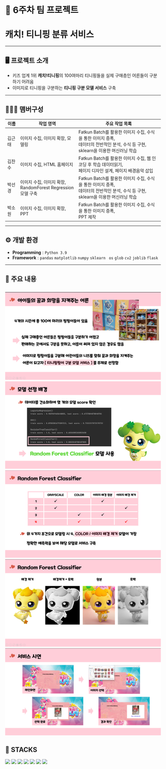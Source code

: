 # 🚩 6주차 팀 프로젝트
# **캐치! 티니핑 분류 서비스**
----------------------------------------------------------

## 🖥️ 프로젝트 소개
- 키즈 업계 1위 **캐치!티니핑**의 100여마리 티니핑들을 실제 구매층인 어른들이 구분하기 어려움
- 이미지로 티니핑을 구분하는 **티니핑 구분 모델 서비스** 구축
----------------------------------------------------------


## 🧑‍🤝‍🧑 맴버구성

| 이름 | 작업 영역 | 주요 작업 목록 |
|---|---|---|
| 김근태  | 이미지 수집, 이미지 확장, 모델링 | Fatkun Batch를 활용한 이미지 수집, 수식을 통한 이미지 증폭, <br>데이터의 전반적인 분석, 수식 등 구현, sklearn을 이용한 머신러닝 학습
| 김찬수  | 이미지 수집, HTML 홈페이지| Fatkun Batch를 활용한 이미지 수집, 웹 인코딩 후 학습 데이터읽기, <br>페이지 디자인 설계, 페이지 배경음악 삽입 | 
| 박선경  | 이미지 수집, 이미지 확장, <br> RandomForest Regression 모델 구축 | Fatkun Batch를 활용한 이미지 수집, 수식을 통한 이미지 증폭, <br>데이터의 전반적인 분석, 수식 등 구현, sklearn을 이용한 머신러닝 학습 |
| 박소원  | 이미지 수집, 이미지 확장, PPT| Fatkun Batch를 활용한 이미지 수집, 수식을 통한 이미지 증폭,<br> PPT  제작 | 


----------------------------------------------------------

## ⚙️ 개발 환경
- **Programming** : `Python 3.9`
- **Framework** : `pandas` `matplotlib`  `numpy` `sklearn ` `os` `glob` `cv2` `joblib` `flask`

----------------------------------------------------------
## 📌 주요 내용
![Alt text](../read_img/06_read_img/ping1.png)
![Alt text](../read_img/06_read_img/ping2.png)
![Alt text](../read_img/06_read_img/ping3.png)
![Alt text](../read_img/06_read_img/ping4.png)
![Alt text](../read_img/06_read_img/ping5.png)
----------------------------------------------------------
## 📓 STACKS
 <img src="https://img.shields.io/badge/Python-3776AB?style=for-the-badge&logo=Python&logoColor=white"> <img src="https://img.shields.io/badge/Jupyter-F37626?style=for-the-badge&logo=Jupyter&logoColor=white"> <img src="https://img.shields.io/badge/Pandas-150458?style=for-the-badge&logo=Pandas&logoColor=white"> <img src="https://img.shields.io/badge/html5-E34F26?style=for-the-badge&logo=html5&logoColor=white"> <img src="https://img.shields.io/badge/CSS3-EC407A?style=for-the-badge&logo=CSS3&logoColor=white"> <img src="https://img.shields.io/badge/numpy-013243?style=for-the-badge&logo=numpy&logoColor=white"> <img src="https://img.shields.io/badge/scikitlearn-F7931E?style=for-the-badge&logo=scikitlearn&logoColor=white">
